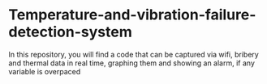 # Temperature-and-vibration-failure-detection-system
In this repository, you will find a code that can be captured via wifi, bribery and thermal data in real time, graphing them and showing an alarm, if any variable is overpaced 
